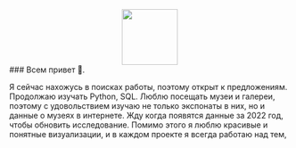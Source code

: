 <div id="header" align="center">
  <img src="https://giphy.com/embed/LWJ7cKyiWPCnVyuAhT" width="100"/>
</div>
### Всем привет 👋. 

Я сейчас нахожусь в поисках работы, поэтому открыт к предложениям. 
Продолжаю изучать Python, SQL. 
Люблю посещать музеи и галереи, поэтому с удовольствием изучаю не только экспонаты в них, но и данные о музеях в интернете. Жду когда появятся данные за 2022 год, чтобы обновить исследование. Помимо этого я люблю красивые и понятные визуализации, и в каждом проекте я всегда работаю над тем, 
